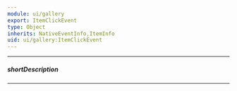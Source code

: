 ```yaml
---
module: ui/gallery
export: ItemClickEvent
type: Object
inherits: NativeEventInfo,ItemInfo
uid: ui/gallery:ItemClickEvent
---
```

---
##### shortDescription
<!-- Description goes here -->

---
<!-- Description goes here -->